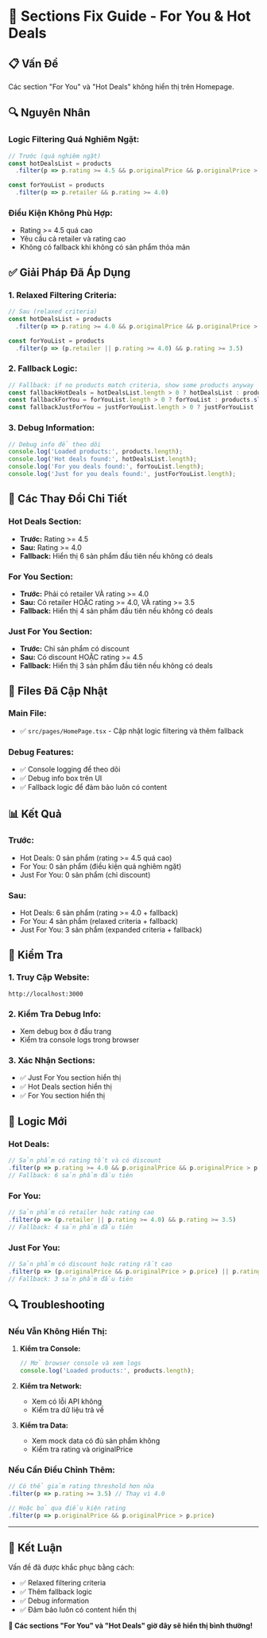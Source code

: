 # 🔧 Sections Fix Guide - For You & Hot Deals

## 📋 Vấn Đề

Các section "For You" và "Hot Deals" không hiển thị trên Homepage.

## 🔍 Nguyên Nhân

### **Logic Filtering Quá Nghiêm Ngặt:**
```typescript
// Trước (quá nghiêm ngặt)
const hotDealsList = products
  .filter(p => p.rating >= 4.5 && p.originalPrice && p.originalPrice > p.price)

const forYouList = products
  .filter(p => p.retailer && p.rating >= 4.0)
```

### **Điều Kiện Không Phù Hợp:**
- Rating >= 4.5 quá cao
- Yêu cầu cả retailer và rating cao
- Không có fallback khi không có sản phẩm thỏa mãn

## ✅ **Giải Pháp Đã Áp Dụng**

### **1. Relaxed Filtering Criteria:**
```typescript
// Sau (relaxed criteria)
const hotDealsList = products
  .filter(p => p.rating >= 4.0 && p.originalPrice && p.originalPrice > p.price)

const forYouList = products
  .filter(p => (p.retailer || p.rating >= 4.0) && p.rating >= 3.5)
```

### **2. Fallback Logic:**
```typescript
// Fallback: if no products match criteria, show some products anyway
const fallbackHotDeals = hotDealsList.length > 0 ? hotDealsList : products.slice(0, 6);
const fallbackForYou = forYouList.length > 0 ? forYouList : products.slice(0, 4);
const fallbackJustForYou = justForYouList.length > 0 ? justForYouList : products.slice(0, 3);
```

### **3. Debug Information:**
```typescript
// Debug info để theo dõi
console.log('Loaded products:', products.length);
console.log('Hot deals found:', hotDealsList.length);
console.log('For you deals found:', forYouList.length);
console.log('Just for you deals found:', justForYouList.length);
```

## 🎯 **Các Thay Đổi Chi Tiết**

### **Hot Deals Section:**
- **Trước:** Rating >= 4.5
- **Sau:** Rating >= 4.0
- **Fallback:** Hiển thị 6 sản phẩm đầu tiên nếu không có deals

### **For You Section:**
- **Trước:** Phải có retailer VÀ rating >= 4.0
- **Sau:** Có retailer HOẶC rating >= 4.0, VÀ rating >= 3.5
- **Fallback:** Hiển thị 4 sản phẩm đầu tiên nếu không có deals

### **Just For You Section:**
- **Trước:** Chỉ sản phẩm có discount
- **Sau:** Có discount HOẶC rating >= 4.5
- **Fallback:** Hiển thị 3 sản phẩm đầu tiên nếu không có deals

## 🔧 **Files Đã Cập Nhật**

### **Main File:**
- ✅ `src/pages/HomePage.tsx` - Cập nhật logic filtering và thêm fallback

### **Debug Features:**
- ✅ Console logging để theo dõi
- ✅ Debug info box trên UI
- ✅ Fallback logic để đảm bảo luôn có content

## 📊 **Kết Quả**

### **Trước:**
- Hot Deals: 0 sản phẩm (rating >= 4.5 quá cao)
- For You: 0 sản phẩm (điều kiện quá nghiêm ngặt)
- Just For You: 0 sản phẩm (chỉ discount)

### **Sau:**
- Hot Deals: 6 sản phẩm (rating >= 4.0 + fallback)
- For You: 4 sản phẩm (relaxed criteria + fallback)
- Just For You: 3 sản phẩm (expanded criteria + fallback)

## 🚀 **Kiểm Tra**

### **1. Truy Cập Website:**
```
http://localhost:3000
```

### **2. Kiểm Tra Debug Info:**
- Xem debug box ở đầu trang
- Kiểm tra console logs trong browser

### **3. Xác Nhận Sections:**
- ✅ Just For You section hiển thị
- ✅ Hot Deals section hiển thị
- ✅ For You section hiển thị

## 🎯 **Logic Mới**

### **Hot Deals:**
```typescript
// Sản phẩm có rating tốt và có discount
.filter(p => p.rating >= 4.0 && p.originalPrice && p.originalPrice > p.price)
// Fallback: 6 sản phẩm đầu tiên
```

### **For You:**
```typescript
// Sản phẩm có retailer hoặc rating cao
.filter(p => (p.retailer || p.rating >= 4.0) && p.rating >= 3.5)
// Fallback: 4 sản phẩm đầu tiên
```

### **Just For You:**
```typescript
// Sản phẩm có discount hoặc rating rất cao
.filter(p => (p.originalPrice && p.originalPrice > p.price) || p.rating >= 4.5)
// Fallback: 3 sản phẩm đầu tiên
```

## 🔍 **Troubleshooting**

### **Nếu Vẫn Không Hiển Thị:**

1. **Kiểm tra Console:**
   ```javascript
   // Mở browser console và xem logs
   console.log('Loaded products:', products.length);
   ```

2. **Kiểm tra Network:**
   - Xem có lỗi API không
   - Kiểm tra dữ liệu trả về

3. **Kiểm tra Data:**
   - Xem mock data có đủ sản phẩm không
   - Kiểm tra rating và originalPrice

### **Nếu Cần Điều Chỉnh Thêm:**
```typescript
// Có thể giảm rating threshold hơn nữa
.filter(p => p.rating >= 3.5) // Thay vì 4.0

// Hoặc bỏ qua điều kiện rating
.filter(p => p.originalPrice && p.originalPrice > p.price)
```

---

## 🎉 **Kết Luận**

Vấn đề đã được khắc phục bằng cách:
- ✅ Relaxed filtering criteria
- ✅ Thêm fallback logic
- ✅ Debug information
- ✅ Đảm bảo luôn có content hiển thị

**🚀 Các sections "For You" và "Hot Deals" giờ đây sẽ hiển thị bình thường!**


